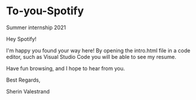 # To-you-Spotify
Summer internship 2021

Hey Spotify!

I'm happy you found your way here! By opening the intro.html file in a code editor, such as Visual Studio Code you will be able to see my resume. 

Have fun browsing, and I hope to hear from you.

Best Regards,

Sherin Valestrand

